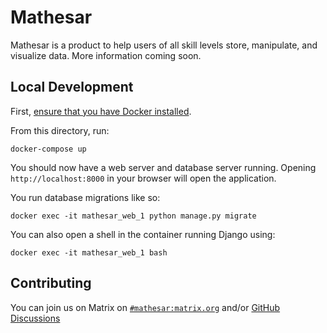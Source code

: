 # Mathesar

Mathesar is a product to help users of all skill levels store, manipulate, and visualize data. More information coming soon.

## Local Development

First, [ensure that you have Docker installed](https://docs.docker.com/get-docker/).

From this directory, run:
```
docker-compose up
```
You should now have a web server and database server running. Opening `http://localhost:8000` in your browser will open the application.

You run database migrations like so:
```
docker exec -it mathesar_web_1 python manage.py migrate
```
You can also open a shell in the container running Django using:
```
docker exec -it mathesar_web_1 bash
```

## Contributing

You can join us on Matrix on [`#mathesar:matrix.org`](https://matrix.to/#/#mathesar:matrix.org) and/or [GitHub Discussions](https://github.com/centerofci/mathesar/discussions)

